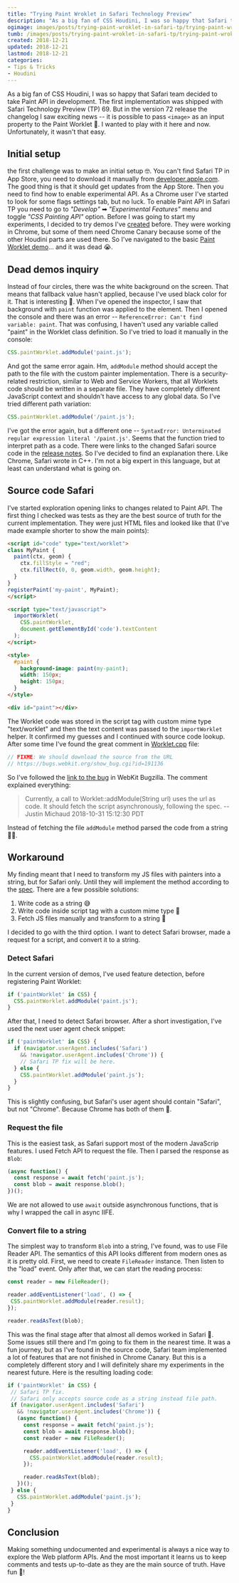 ```yaml
---
title: "Trying Paint Wroklet in Safari Technology Preview"
description: "As a big fan of CSS Houdini, I was so happy that Safari team decided to take Paint API in development. The first implementation was shipped with Safari Technology Preview (TP) 69. But in the version 72 release the changelog I saw exciting news -- it is possible to pass <image> as an input property to the Paint Worklet. I wanted to play with it here and now. Unfortunately, it wasn't that easy."
ogimage: images/posts/trying-paint-wroklet-in-safari-tp/trying-paint-wroklet-in-safari-tp-og.jpg
tumb: /images/posts/trying-paint-wroklet-in-safari-tp/trying-paint-wroklet-in-safari-tp
created: 2018-12-21
updated: 2018-12-21
lastmod: 2018-12-21
categories:
- Tips & Tricks
- Houdini
---
```

As a big fan of CSS Houdini, I was so happy that Safari team decided to take Paint API in development. The first implementation was shipped with Safari Technology Preview (TP) 69. But in the version 72 release the changelog I saw exciting news -- it is possible to pass `<image>` as an input property to the Paint Worklet 🤩. I wanted to play with it here and now. Unfortunately, it wasn't that easy.

## Initial setup
the first challenge was to make an initial setup 🤓. You can't find Safari TP in App Store, you need to download it manually from [developer.apple.com](https://developer.apple.com/safari/download/). The good thing is that it should get updates from the App Store. Then you need to find how to enable experimental API. As a Chrome user I've started to look for some flags settings tab, but no luck. To enable Paint API in Safari TP you need to go to *"Develop"* ➡ *"Experimental Features"* menu and toggle *"CSS Painting API"* option. Before I was going to start my experiments, I decided to try demos I've [created](https://vitaliy-bobrov.github.io/blog/exploring-the-css-paint-api/) before. They were working in Chrome, but some of them need Chrome Canary because some of the other Houdini parts are used there. So I've navigated to the basic [Paint Worklet demo](https://vitaliy-bobrov.github.io/css-paint-demos/hello-world/)... and it was dead 😭.

## Dead demos inquiry
Instead of four circles, there was the white background on the screen. That means that fallback value hasn't applied, because I've used black color for it. That is interesting 🧐. When I've opened the inspector, I saw that background with `paint` function was applied to the element. Then I opened the console and there was an error -- `ReferenceError: Can't find variable: paint`. That was confusing, I haven't used any variable called "paint" in the Worklet class definition. So I've tried to load it manually in the console:

```js
CSS.paintWorklet.addModule('paint.js');
```

And got the same error again. Hm, `addModule` method should accept the path to the file with the custom painter implementation. There is a security-related restriction, similar to Web and Service Workers, that all Worklets code should be written in a separate file. They have completely different JavaScript context and shouldn't have access to any global data. So I've tried different path variation:

```js
CSS.paintWorklet.addModule('/paint.js');
```

I've got the error again, but a different one -- `SyntaxError: Unterminated regular expression literal '/paint.js'`. Seems that the function tried to interpret path as a code. There were links to the changed Safari source code in the [release notes](https://webkit.org/blog/8547/release-notes-for-safari-technology-preview-72/). So I've decided to find an explanation there. Like Chrome, Safari wrote in C++. I'm not a big expert in this language, but at least can understand what is going on.

## Source code Safari
I've started exploration opening links to changes related to Paint API. The first thing I checked was tests as they are the best source of truth for the current implementation. They were just HTML files and looked like that (I've made example shorter to show the main points):

```html
<script id="code" type="text/worklet">
class MyPaint {
  paint(ctx, geom) {
    ctx.fillStyle = "red";
    ctx.fillRect(0, 0, geom.width, geom.height);
  }
}
registerPaint('my-paint', MyPaint);
</script>

<script type="text/javascript">
  importWorklet(
    CSS.paintWorklet,
    document.getElementById('code').textContent
  );
</script>

<style>
  #paint {
    background-image: paint(my-paint);
    width: 150px;
    height: 150px;
  }
</style>

<div id="paint"></div>
```

The Worklet code was stored in the script tag with custom mime type "text/worklet" and then the text content was passed to the `importWorklet` helper. It confirmed my guesses and I continued with source code lookup. After some time I've found the great comment in [Worklet.cpp](https://trac.webkit.org/browser/webkit/trunk/Source/WebCore/worklets/Worklet.cpp?rev=239067) file:

```js
// FIXME: We should download the source from the URL
// https://bugs.webkit.org/show_bug.cgi?id=191136
```

So I've followed the [link to the bug](https://bugs.webkit.org/show_bug.cgi?id=191136) in WebKit Bugzilla. The comment explained everything:

>Currently, a call to Worklet::addModule(String url) uses the url as code. It should fetch the script asynchronously, following the spec. -- Justin Michaud 2018-10-31 15:12:30 PDT

Instead of fetching the file `addModule` method parsed the code from a string 🤦‍♂️.

## Workaround
My finding meant that I need to transform my JS files with painters into a string, but for Safari only. Until they will implement the method according to the [spec](https://www.w3.org/TR/css-paint-api-1/). There are a few possible solutions:

1. Write code as a string 😅
2. Write code inside script tag with a custom mime type 🤡
3. Fetch JS files manually and transform to a string 🤠

I decided to go with the third option. I want to detect Safari browser, made a request for a script, and convert it to a string.

### Detect Safari
In the current version of demos, I've used feature detection, before registering Paint Worklet:

```js
if ('paintWorklet' in CSS) {
  CSS.paintWorklet.addModule('paint.js');
}
```

After that, I need to detect Safari browser. After a short investigation, I've used the next user agent check snippet:

```js
if ('paintWorklet' in CSS) {
  if (navigator.userAgent.includes('Safari')
    && !navigator.userAgent.includes('Chrome')) {
    // Safari TP fix will be here.
  } else {
    CSS.paintWorklet.addModule('paint.js');
  }
}
```

This is slightly confusing, but Safari's user agent should contain "Safari", but not "Chrome". Because Chrome has both of them 🤣.

### Request the file
This is the easiest task, as Safari support most of the modern JavaScrip features. I used Fetch API to request the file. Then I parsed the response as `Blob`:

```js
(async function() {
  const response = await fetch('paint.js');
  const blob = await response.blob();
})();
```

 We are not allowed to use `await` outside asynchronous functions, that is why I wrapped the call in async IIFE.

 ### Convert file to a string
 The simplest way to transform `Blob` into a string, I've found, was to use File Reader API. The semantics of this API looks different from modern ones as it is pretty old. First, we need to create `FileReader` instance. Then listen to the "load" event. Only after that, we can start the reading process:

 ```js
const reader = new FileReader();

reader.addEventListener('load', () => {
  CSS.paintWorklet.addModule(reader.result);
});

reader.readAsText(blob);
 ```

 This was the final stage after that almost all demos worked in Safari 🎉. Some issues still there and I'm going to fix them in the nearest time. It was a fun journey, but as I've found in the source code, Safari team implemented a lot of features that are not finished in Chrome Canary. But this is a completely different story and I will definitely share my experiments in the nearest future. Here is the resulting loading code:

 ```js
if ('paintWorklet' in CSS) {
  // Safari TP fix.
  // Safari only accepts source code as a string instead file path.
  if (navigator.userAgent.includes('Safari')
    && !navigator.userAgent.includes('Chrome')) {
    (async function() {
      const response = await fetch('paint.js');
      const blob = await response.blob();
      const reader = new FileReader();

      reader.addEventListener('load', () => {
        CSS.paintWorklet.addModule(reader.result);
      });

      reader.readAsText(blob);
    })();
  } else {
    CSS.paintWorklet.addModule('paint.js');
  }
}
 ```

## Conclusion
Making something undocumented and experimental is always a nice way to explore the Web platform APIs. And the most important it learns us to keep comments and tests up-to-date as they are the main source of truth. Have fun 👻!

